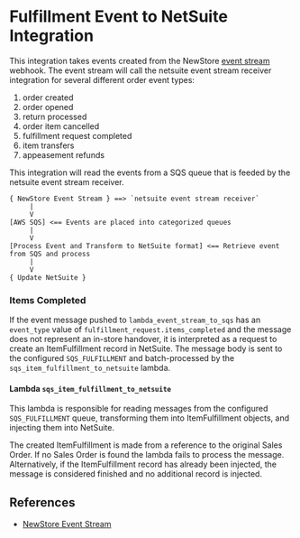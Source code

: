 # Fulfillment Event to NetSuite Integration

This integration takes events created from the NewStore
[event stream](https://apidoc.newstore.io/newstore-cloud/hooks_eventstream.html#event-stream-webhooks-publish-event)
webhook. The event stream will call the netsuite event stream receiver integration
for several different order event types:
1. order created
1. order opened
1. return processed
1. order item cancelled
1. fulfillment request completed
1. item transfers
1. appeasement refunds

This integration will read the events from a SQS queue that is feeded by the netsuite event stream receiver.

```
{ NewStore Event Stream } ==> `netsuite event stream receiver`
     |
     V
[AWS SQS] <== Events are placed into categorized queues
     |
     V
[Process Event and Transform to NetSuite format] <== Retrieve event from SQS and process
     |
     V
{ Update NetSuite }
```

### Items Completed
If the event message pushed to `lambda_event_stream_to_sqs` has an `event_type` value of
`fulfillment_request.items_completed` and the message does not represent an in-store handover, it is interpreted as a
request to create an ItemFulfillment record in NetSuite. The message body
is sent to the configured `SQS_FULFILLMENT` and batch-processed by the
`sqs_item_fulfillment_to_netsuite` lambda.

#### Lambda `sqs_item_fulfillment_to_netsuite`
This lambda is responsible for reading messages from the configured `SQS_FULFILLMENT` queue, transforming them into
ItemFulfillment objects, and injecting them into NetSuite.

The created ItemFulfillment is made from a reference to the original Sales Order. If no Sales Order is found the lambda
fails to process the message. Alternatively, if the ItemFulfillment record has already been injected, the message is
considered finished and no additional record is injected.

## References
- [NewStore Event Stream](https://apidoc.newstore.io/newstore-cloud/hooks_eventstream.html)



